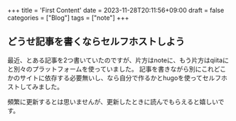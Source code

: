 +++
title = 'First Content'
date = 2023-11-28T20:11:56+09:00
draft = false
categories = ["Blog"]
tags = ["note"]
+++

## どうせ記事を書くならセルフホストしよう

最近、とある記事を2つ書いていたのですが、片方はnoteに、もう片方はqiitaにと別々のプラットフォームを使っていました。
記事を書きながら別にこれどこかのサイトに依存する必要無いし、なら自分で作るかとhugoを使ってセルフホストしてみました。

頻繁に更新するとは思いませんが、更新したときに読んでもらえると嬉しいです。
